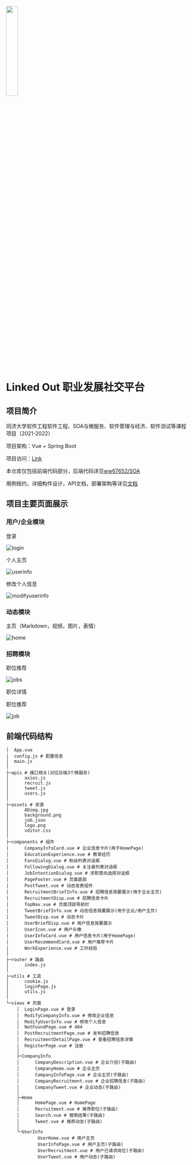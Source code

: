 <img src="doc/image/logo.png" width="25%">

# Linked Out  职业发展社交平台

## 项目简介

同济大学软件工程软件工程、SOA与微服务、软件管理与经济、软件测试等课程项目（2021-2022）

项目架构：Vue + Spring Boot

项目访问：[Link](http://121.5.68.218:8089/)

本仓库仅包括前端代码部分，后端代码详见[ww67652/SOA](https://github.com/ww67652/SOA)

用例规约，详细构件设计，API文档，部署架构等详见[文档](https://github.com/LinzhouLi/LinkedOut-Frontend/tree/main/doc)

## 项目主要页面展示

### 用户/企业模块

登录

![login](doc/image/login.png)

个人主页

![userinfo](doc/image/userinfo.png)

修改个人信息

![modifyuserinfo](doc/image/modifyuserinfo.png)

### 动态模块

主页（Markdown，视频，图片，表情）

![home](doc/image/home.jpeg)

### 招聘模块

职位推荐

![jobs](doc/image/jobs.png)

职位详情

职位推荐

![job](doc/image/job.jpeg)

## 前端代码结构

```shell
│  App.vue
│  config.js # 配置信息
│  main.js
│
├─apis # 接口相关(对应后端3个微服务)
│      axios.js
│      recruit.js
│      tweet.js
│      users.js
│
├─assets # 资源
│      ADimg.jpg
│      background.png
│      job.json
│      logo.png
│      vditor.css
│
├─components # 组件
│      CompanyInfoCard.vue # 企业信息卡片(用于HomePage)
│      EducationExperience.vue # 教育经历
│      FansDialog.vue # 粉丝列表对话框
│      FollowingDialog.vue # 关注者列表对话框
│      JobIntentionDialog.vue # 求职意向选择对话框
│      PageFooter.vue # 页面底部
│      PostTweet.vue # 动态发表组件
│      RecruitmentBriefInfo.vue # 招聘信息简要展示(用于企业主页)
│      RecruitmentDisp.vue # 招聘信息卡片
│      TopNav.vue # 页面顶部导航栏
│      TweetBriefInfo.vue # 动态信息简要展示(用于企业/用户主页)
│      TweetDisp.vue # 动态卡片
│      UserBriefDisp.vue # 用户信息简要展示
│      UserIcon.vue # 用户头像
│      UserInfoCard.vue # 用户信息卡片(用于HomePage)
│      UserRecommendCard.vue # 用户推荐卡片
│      WorkExperience.vue # 工作经验
│
├─router # 路由
│      index.js
│
├─utils # 工具
│      cookie.js
│      loginPage.js
│      utils.js
│
└─views # 页面
    │  LoginPage.vue # 登录
    │  ModifyCompanyInfo.vue # 修改企业信息
    │  ModifyUserInfo.vue # 修改个人信息
    │  NotFoundPage.vue # 404
    │  PostRecruitmentPage.vue # 发布招聘信息
    │  RecruitmentDetailPage.vue # 查看招聘信息详情
    │  RegisterPage.vue # 注册
    │
    ├─CompanyInfo
    │      CompanyDescription.vue # 企业介绍(子路由)
    │      CompanyHome.vue # 企业主页
    │      CompanyInfoPage.vue # 企业主页(子路由)
    │      CompanyRecruitment.vue # 企业招聘信息(子路由)
    │      CompanyTweet.vue # 企业动态(子路由)
    │
    ├─Home
    │      HomePage.vue # HomePage
    │      Recruitment.vue # 推荐职位(子路由)
    │      Search.vue # 搜索结果(子路由)
    │      Tweet.vue # 推荐动态(子路由)
    │
    └─UserInfo
            UserHome.vue # 用户主页
            UserInfoPage.vue # 用户主页(子路由)
            UserRecruitment.vue # 用户已请求岗位(子路由)
            UserTweet.vue # 用户动态(子路由)
```

